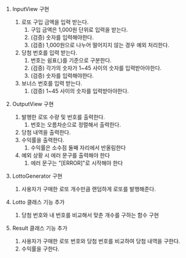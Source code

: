 1. InputView 구현
   1. 로또 구입 금액을 입력 받는다.
      1. 구입 금액은 1,000원 단위로 입력을 받는다.
      2. (검증) 숫자를 입력해야한다.
      3. (검증) 1,000원으로 나누어 떨어지지 않는 경우 예외 처리한다.
   2. 당첨 번호를 입력 받는다.
      1. 번호는 쉼표(,)를 기준으로 구분한다.
      2. (검증) 각가의 숫자가 1~45 사이의 숫자를 입력받아야한다.
      3. (검증) 숫자를 입력해야한다.
   3. 보너스 번호를 입력 받는다.
      1. (검증) 1~45 사이의 숫자를 입력받아야한다.

2. OutputView 구현
   1. 발행한 로또 수량 및 번호를 출력한다.
      1. 번호는 오름차순으로 정렬해서 출력한다.
   2. 당첨 내역을 출력한다.
   3. 수익률을 출력한다.
      1. 수익률은 소수점 둘째 자리에서 반올림한다
   4. 예외 상황 시 에러 문구를 출력해야 한다
      1. 에러 문구는 "[ERROR]"로 시작해야 한다

3. LottoGenerator 구현
   1. 사용자가 구매한 로또 개수만큼 랜덤하게 로또를 발행해준다. 

4. Lotto 클래스 기능 추가
   1. 당첨 번호와 내 번호를 비교해서 맞춘 개수를 구하는 함수 구현

5. Result 클래스 기능 추가
   1. 사용자가 구매한 로또 번호와 당첨 번호를 비교하여 당첨 내역을 구한다.
   2. 수익률을 구한다.

